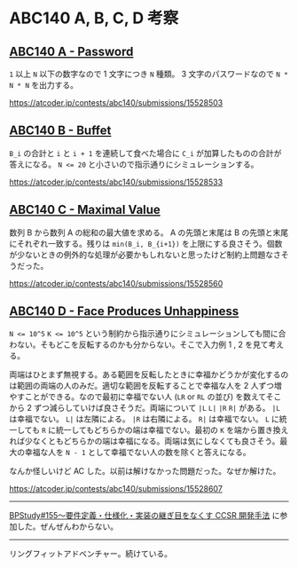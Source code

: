 # ABC140 A, B, C, D 考察

## [ABC140 A - Password](https://atcoder.jp/contests/abc140/tasks/abc140_a)

`1` 以上 `N` 以下の数字なので 1 文字につき `N` 種類。 3 文字のパスワードなので `N * N * N` を出力する。

<https://atcoder.jp/contests/abc140/submissions/15528503>

## [ABC140 B - Buffet](https://atcoder.jp/contests/abc140/tasks/abc140_b)

`B_i` の合計と `i` と `i + 1` を連続して食べた場合に `C_i` が加算したものの合計が答えになる。 `N <= 20` と小さいので指示通りにシミュレーションする。

<https://atcoder.jp/contests/abc140/submissions/15528533>

## [ABC140 C - Maximal Value](https://atcoder.jp/contests/abc140/tasks/abc140_c)

数列 B から数列 A の総和の最大値を求める。 A の先頭と末尾は B の先頭と末尾にそれぞれ一致する。残りは `min(B_i, B_{i+1})` を上限にする良さそう。個数が少ないときの例外的な処理が必要かもしれないと思ったけど制約上問題なさそうだった。

<https://atcoder.jp/contests/abc140/submissions/15528560>

## [ABC140 D - Face Produces Unhappiness](https://atcoder.jp/contests/abc140/tasks/abc140_d)

`N <= 10^5` `K <= 10^5` という制約から指示通りにシミュレーションしても間に合わない。そもどこを反転するのかも分からない。そこで入力例 1 , 2 を見て考える。

両端はひとまず無視する。ある範囲を反転したときに幸福かどうかが変化するのは範囲の両端の人のみだ。適切な範囲を反転することで幸福な人を 2 人ずつ増やすことができる。なので最初に幸福でない人 (`LR` or `RL` の並び) を数えてそこから 2 ずつ減らしていけば良さそうだ。両端について `|L` `L|` `|R` `R|` がある。 `|L` は幸福でない。 `L|` は左隣による。 `|R` は右隣による。 `R|` は幸福でない。 `L` に統一しても `R` に統一してもどちらかの端は幸福でない。最初の `K` を端から置き換えれば少なくともどちらかの端は幸福になる。両端は気にしなくても良さそう。最大の幸福な人を `N - 1` として幸福でない人の数を除くと答えになる。

なんか怪しいけど AC した。以前は解けなかった問題だった。なぜか解けた。

<https://atcoder.jp/contests/abc140/submissions/15528607>

---

[BPStudy#155〜要件定義・仕様化・実装の継ぎ目をなくす CCSR 開発手法](https://bpstudy.connpass.com/event/181629/) に参加した。ぜんぜんわからない。

---

リングフィットアドベンチャー。続けている。
